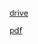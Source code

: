 [drive](https://drive.google.com/file/d/1Rv_BXworIyrGq96a05oxHmjcbaaza-7V/view)

[pdf](https://www.scribd.com/document/597399357/Biz-Track2)
